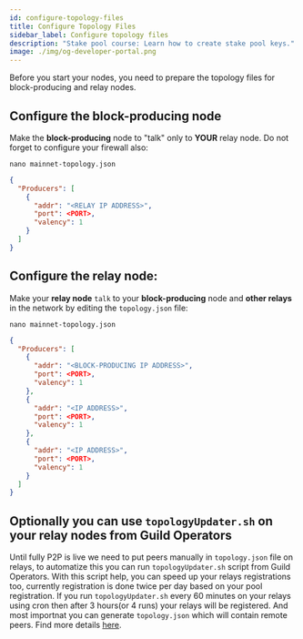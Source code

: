 ```yaml
---
id: configure-topology-files
title: Configure Topology Files
sidebar_label: Configure topology files
description: "Stake pool course: Learn how to create stake pool keys."
image: ./img/og-developer-portal.png
---
```


Before you start your nodes, you need to prepare the topology files for block-producing and relay nodes.

## Configure the block-producing node

Make the __block-producing__ node to "talk" only to __YOUR__ relay node. Do not forget to configure your firewall also:

    nano mainnet-topology.json

```json
{
  "Producers": [
    {
      "addr": "<RELAY IP ADDRESS>",
      "port": <PORT>,
      "valency": 1
    }
  ]
}
```

## Configure the relay node:

Make your __relay node__ `talk` to your __block-producing__ node and __other relays__ in the network by editing the `topology.json` file:


    nano mainnet-topology.json

```json
{
  "Producers": [
    {
      "addr": "<BLOCK-PRODUCING IP ADDRESS>",
      "port": <PORT>,
      "valency": 1
    },
    {
      "addr": "<IP ADDRESS>",
      "port": <PORT>,
      "valency": 1
    },
    {
      "addr": "<IP ADDRESS>",
      "port": <PORT>,
      "valency": 1
    }
  ]
}
```

## Optionally you can use `topologyUpdater.sh` on your relay nodes from Guild Operators

Until fully P2P is live we need to put peers manually in `topology.json` file on relays, to automatize this you can run `topologyUpdater.sh` script from Guild Operators. With this script help, you can speed up your relays registrations too, currently registration is done twice per day based on your pool registration. If you run `topologyUpdater.sh` every 60 minutes on your relays using cron then after 3 hours(or 4 runs) your relays will be registered. And most importnat you can generate `topology.json` which will contain remote peers. Find more details [here](https://cardano-community.github.io/guild-operators/Scripts/topologyupdater/). 
